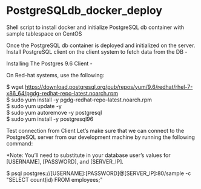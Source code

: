 # PostgreSQLdb_docker_deploy
Shell script to install docker and initialize PostgreSQL db container with sample tablespace on CentOS

Once the PostgreSQL db container is deployed and initialized on the server. Install PostgreSQL client on the client system to fetch data from the DB -

Installing The Postgres 9.6 Client -

On Red-hat systems, use the following:

$ wget https://download.postgresql.org/pub/repos/yum/9.6/redhat/rhel-7-x86_64/pgdg-redhat-repo-latest.noarch.rpm <br />
$ sudo yum install -y pgdg-redhat-repo-latest.noarch.rpm <br />
$ sudo yum update -y <br />
$ sudo yum autoremove -y postgresql <br />
$ sudo yum install -y postgresql96 <br />

Test connection from Client
Let’s make sure that we can connect to the PostgreSQL server from our development machine by running the following command:

*Note: You’ll need to substitute in your database user’s values for [USERNAME], [PASSWORD], and [SERVER_IP]. <br />

$ psql postgres://[USERNAME]:[PASSWORD]@[SERVER_IP]:80/sample -c "SELECT count(id) FROM employees;"
